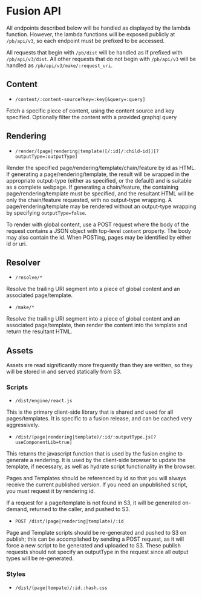 # Fusion API

All endpoints described below will be handled as displayed by the lambda function. However, the lambda functions will be exposed publicly at `/pb/api/v3`, so each endpoint must be prefixed to be accessed.

All requests that begin with `/pb/dist` will be handled as if prefixed with `/pb/api/v3/dist`. All other requests that do not begin with `/pb/api/v3` will be handled as `/pb/api/v3/make/:request_uri`.


## Content

-   `/content/:content-source?key=:key[&query=:query]`

Fetch a specific piece of content, using the content source and key specified. Optionally filter the content with a provided graphql query


## Rendering

-   `/render/(page|rendering|template)[/:id[/:child-id]][?outputType=:outputType]`

Render the specified page/rendering/template/chain/feature by id as HTML. If generating a page/rendering/template, the result will be wrapped in the appropriate output-type (either as specified, or the default) and is suitable as a complete webpage. If generating a chain/feature, the containing page/rendering/template must be specified, and the resultant HTML will be only the chain/feature requested, with no output-type wrapping. A page/rendering/template may be rendered without an output-type wrapping by specifying `outputType=false`.

To render with global content, use a POST request where the body of the request contains a JSON object with top-level `content` property. The body may also contain the id. When POSTing, pages may be identified by either id or uri.


## Resolver

-   `/resolve/*`

Resolve the trailing URI segment into a piece of global content and an associated page/template.

-   `/make/*`

Resolve the trailing URI segment into a piece of global content and an associated page/template, then render the content into the template and return the resultant HTML.


## Assets

Assets are read significantly more frequently than they are written, so they will be stored in and served statically from S3.

### Scripts

-   `/dist/engine/react.js`

This is the primary client-side library that is shared and used for all pages/templates. It is specific to a fusion release, and can be cached very aggressively.

-   `/dist/(page|rendering|template)/:id/:outputType.js[?useComponentLib=true]`

This returns the javascript function that is used by the fusion engine to generate a rendering. It is used by the client-side browser to update the template, if necessary, as well as hydrate script functionality in the browser.

Pages and Templates should be referenced by id so that you will always receive the current published version. If you need an unpublished script, you must request it by rendering id.

If a request for a page/template is not found in S3, it will be generated on-demand, returned to the caller, and pushed to S3.

-   `POST /dist/(page|rendering|template)/:id`

Page and Template scripts should be re-generated and pushed to S3 on publish; this can be accomplished by sending a POST request, as it will force a new script to be generated and uploaded to S3. These publish requests should not specify an outputType in the request since all output types will be re-generated.

### Styles

-   `/dist/(page|tempate)/:id.:hash.css`
